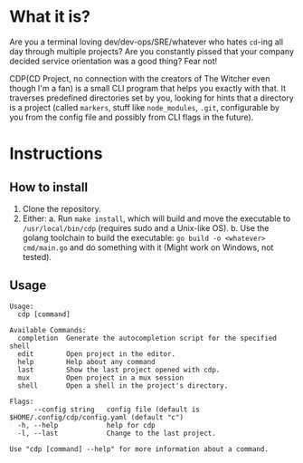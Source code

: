 # What it is?

Are you a terminal loving dev/dev-ops/SRE/whatever who hates `cd`-ing all day through multiple projects? Are you constantly pissed that your company decided service orientation was a good thing? Fear not!

CDP(CD Project, no connection with the creators of The Witcher even though I'm a fan) is a small CLI program that helps you exactly with that. It traverses predefined directories set by you, looking for hints that a directory is a project (called `markers`, stuff like `node_modules`, `.git`, configurable by you from the config file and possibly from CLI flags in the future).

# Instructions

## How to install

1. Clone the repository.
2. Either:
   a. Run `make install`, which will build and move the executable to `/usr/local/bin/cdp` (requires sudo and a Unix-like OS).
   b. Use the golang toolchain to build the executable: `go build -o <whatever> cmd/main.go` and do something with it (Might work on Windows, not tested).

## Usage

```man
Usage:
  cdp [command]

Available Commands:
  completion  Generate the autocompletion script for the specified shell
  edit        Open project in the editor.
  help        Help about any command
  last        Show the last project opened with cdp.
  mux         Open project in a mux session
  shell       Open a shell in the project's directory.

Flags:
      --config string   config file (default is $HOME/.config/cdp/config.yaml (default "c")
  -h, --help            help for cdp
  -l, --last            Change to the last project.

Use "cdp [command] --help" for more information about a command.
```
